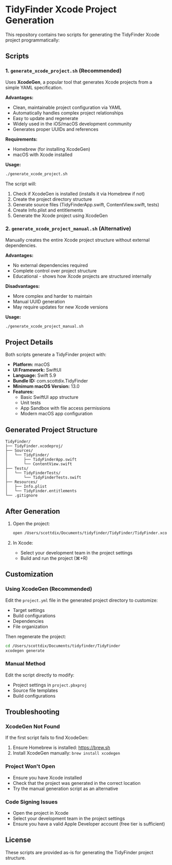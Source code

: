 # TidyFinder Xcode Project Generation

This repository contains two scripts for generating the TidyFinder Xcode project programmatically:

## Scripts

### 1. `generate_xcode_project.sh` (Recommended)
Uses **XcodeGen**, a popular tool that generates Xcode projects from a simple YAML specification.

**Advantages:**
- Clean, maintainable project configuration via YAML
- Automatically handles complex project relationships
- Easy to update and regenerate
- Widely used in the iOS/macOS development community
- Generates proper UUIDs and references

**Requirements:**
- Homebrew (for installing XcodeGen)
- macOS with Xcode installed

**Usage:**
```bash
./generate_xcode_project.sh
```

The script will:
1. Check if XcodeGen is installed (installs it via Homebrew if not)
2. Create the project directory structure
3. Generate source files (TidyFinderApp.swift, ContentView.swift, tests)
4. Create Info.plist and entitlements
5. Generate the Xcode project using XcodeGen

### 2. `generate_xcode_project_manual.sh` (Alternative)
Manually creates the entire Xcode project structure without external dependencies.

**Advantages:**
- No external dependencies required
- Complete control over project structure
- Educational - shows how Xcode projects are structured internally

**Disadvantages:**
- More complex and harder to maintain
- Manual UUID generation
- May require updates for new Xcode versions

**Usage:**
```bash
./generate_xcode_project_manual.sh
```

## Project Details

Both scripts generate a TidyFinder project with:
- **Platform:** macOS
- **UI Framework:** SwiftUI
- **Language:** Swift 5.9
- **Bundle ID:** com.scottdix.TidyFinder
- **Minimum macOS Version:** 13.0
- **Features:**
  - Basic SwiftUI app structure
  - Unit tests
  - App Sandbox with file access permissions
  - Modern macOS app configuration

## Generated Project Structure

```
TidyFinder/
├── TidyFinder.xcodeproj/
├── Sources/
│   └── TidyFinder/
│       ├── TidyFinderApp.swift
│       └── ContentView.swift
├── Tests/
│   └── TidyFinderTests/
│       └── TidyFinderTests.swift
├── Resources/
│   ├── Info.plist
│   └── TidyFinder.entitlements
└── .gitignore
```

## After Generation

1. Open the project:
   ```bash
   open /Users/scottdix/Documents/tidyfinder/TidyFinder/TidyFinder.xcodeproj
   ```

2. In Xcode:
   - Select your development team in the project settings
   - Build and run the project (⌘+R)

## Customization

### Using XcodeGen (Recommended)
Edit the `project.yml` file in the generated project directory to customize:
- Target settings
- Build configurations
- Dependencies
- File organization

Then regenerate the project:
```bash
cd /Users/scottdix/Documents/tidyfinder/TidyFinder
xcodegen generate
```

### Manual Method
Edit the script directly to modify:
- Project settings in `project.pbxproj`
- Source file templates
- Build configurations

## Troubleshooting

### XcodeGen Not Found
If the first script fails to find XcodeGen:
1. Ensure Homebrew is installed: https://brew.sh
2. Install XcodeGen manually: `brew install xcodegen`

### Project Won't Open
- Ensure you have Xcode installed
- Check that the project was generated in the correct location
- Try the manual generation script as an alternative

### Code Signing Issues
- Open the project in Xcode
- Select your development team in the project settings
- Ensure you have a valid Apple Developer account (free tier is sufficient)

## License

These scripts are provided as-is for generating the TidyFinder project structure.